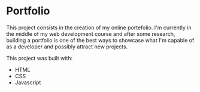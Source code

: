 # Portfolio

This project consists in the creation of my online portefolio.
I'm currently in the middle of my web development course and after some research, building  a portfolio is one of the best ways to showcase what I'm capable of as a developer and possibly attract new projects.

This project was built with:
- HTML
- CSS
- Javascript
